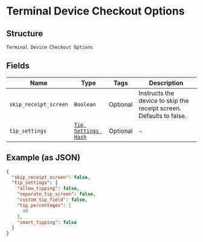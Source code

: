 
# Terminal Device Checkout Options

## Structure

`Terminal Device Checkout Options`

## Fields

| Name | Type | Tags | Description |
|  --- | --- | --- | --- |
| `skip_receipt_screen` | `Boolean` | Optional | Instructs the device to skip the receipt screen. Defaults to false. |
| `tip_settings` | [`Tip Settings Hash`](/doc/models/tip-settings.md) | Optional | - |

## Example (as JSON)

```json
{
  "skip_receipt_screen": false,
  "tip_settings": {
    "allow_tipping": false,
    "separate_tip_screen": false,
    "custom_tip_field": false,
    "tip_percentages": [
      48
    ],
    "smart_tipping": false
  }
}
```

